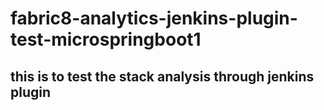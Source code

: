 # fabric8-analytics-jenkins-plugin-test-microspringboot1
## this is to test the stack analysis through jenkins plugin

